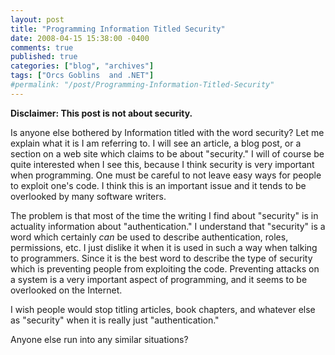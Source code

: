 ```yaml
---
layout: post
title: "Programming Information Titled Security"
date: 2008-04-15 15:38:00 -0400
comments: true
published: true
categories: ["blog", "archives"]
tags: ["Orcs Goblins  and .NET"]
#permalink: "/post/Programming-Information-Titled-Security"
---
```

<!-- more -->



<p><strong>Disclaimer: This post is not about security.</strong></p>
<p>Is anyone else bothered by Information titled with the word security? Let me explain what it is I am referring to. I will see an article, a blog post, or a section on a web site which claims to be about "security." I will of course be quite interested when I see this, because I think security is very important when programming. One must be careful to not leave easy ways for people to exploit one's code. I think this is an important issue and it tends to be overlooked by many software writers.</p>
<p>The problem is that most of the time the writing I find about "security" is in actuality information about "authentication." I understand that "security" is a word which certainly <em>can</em> be used to describe authentication, roles, permissions, etc. I just dislike it when it is used in such a way when talking to programmers. Since it is the best word to describe the type of security which is preventing people from exploiting the code. Preventing attacks on a system is a very important aspect of programming, and it seems to be overlooked on the Internet.</p>
<p>I wish people would stop titling articles, book chapters, and whatever else as "security" when it is really just "authentication."</p>
<p>Anyone else run into any similar situations?</p>
